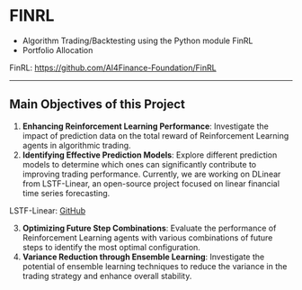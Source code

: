 # FINRL
- Algorithm Trading/Backtesting using the Python module FinRL
- Portfolio Allocation
  
FinRL: https://github.com/AI4Finance-Foundation/FinRL

------

## Main Objectives of this Project
1. **Enhancing Reinforcement Learning Performance**: Investigate the impact of prediction data on the total reward of Reinforcement Learning agents in algorithmic trading.
2. **Identifying Effective Prediction Models**: Explore different prediction models to determine which ones can significantly contribute to improving trading performance. Currently, we are working on DLinear from LSTF-Linear, an open-source project focused on linear financial time series forecasting.
   
LSTF-Linear: [GitHub](https://github.com/cure-lab/LTSF-Linear)

3. **Optimizing Future Step Combinations**: Evaluate the performance of Reinforcement Learning agents with various combinations of future steps to identify the most optimal configuration.
4. **Variance Reduction through Ensemble Learning**: Investigate the potential of ensemble learning techniques to reduce the variance in the trading strategy and enhance overall stability.
